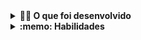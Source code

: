 <details>
<summary><strong>👨‍💻 O que foi desenvolvido</strong></summary><br />

  Neste projeto desenvolvi uma carteira de controle de gastos com conversor de moedas, ao utilizar essa aplicação um usuário deverá ser capaz de:

  - Adicionar, remover e editar um gasto;
  - Visualizar uma tabelas com seus gastos;
  - Visualizar o total de gastos convertidos para uma moeda de escolha;
</details>

<details>
  <summary><strong>:memo: Habilidades</strong></summary><br />

Neste projeto Criei:

- um _store_ Redux em aplicações React

- _reducers_ no Redux em aplicações React

- _actions_ no Redux em aplicações React

- _dispatchers_ no Redux em aplicações React

- Coneccão Redux aos componentes React

- _actions_ assíncronas na sua aplicação React que faz uso de Redux.
</details>
